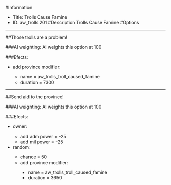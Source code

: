 #Information
 - Title: Trolls Cause Famine
 - ID: aw_trolls.201
#Description
Trolls Cause Famine
#Options

___
##Those trolls are a problem!

###AI weighting:
AI weights this option at 100


###Efects:<ul><li>add province modifier:</li><ul><li>name = aw_trolls_troll_caused_famine</li><li>duration = 7300</li></ul></ul>

___
##Send aid to the province!

###AI weighting:
AI weights this option at 100


###Efects:<ul><li>owner:</li><ul><li>add adm power = -25</li><li>add mil power = -25</li></ul><li>random:</li><ul><li>chance = 50</li><li>add province modifier:</li><ul><li>name = aw_trolls_troll_caused_famine</li><li>duration = 3650</li></ul></ul></ul>
